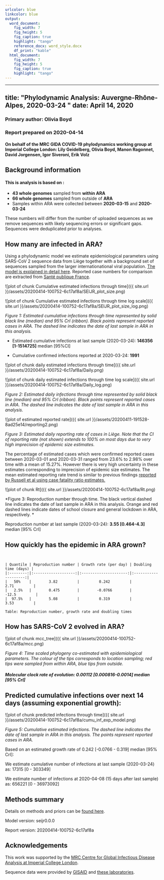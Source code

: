 ```yaml
---
urlcolor: blue
linkcolor: blue
output:
  word_document:
    fig_width: 7
    fig_height: 5
    fig_caption: true
    highlight: "tango"
    reference_docx: word_style.docx
    df_print: "kable"
  html_document:
    fig_width: 7
    fig_height: 5
    fig_caption: true
    highlight: "tango"
---
```









---
title: "Phylodynamic Analysis: Auvergne-Rhône-Alpes, 2020-03-24 "
date: April 14, 2020
---





### Primary author: Olivia Boyd

### Report prepared on 2020-04-14

#### On behalf of the MRC GIDA COVID-19 phylodynamics working group at Imperial College London: Lily Geidelberg, Olivia Boyd, Manon Ragonnet, David Jorgensen,  Igor Siveroni, Erik Volz




## Background information  




#### This is analysis is based on : 
  
* **43 whole genomes** sampled from **within ARA**
* **66 whole genomes** sampled from outside of **ARA**
* Samples within ARA were collected between **2020-03-15** and **2020-03-24**

These numbers will differ from the number of uploaded sequences as we remove sequences with likely sequencing errors or significant gaps. Sequences were deduplicated prior to analyses. 

<!-- ##### To add: [optional plot of sample distribution through time] -->



## How many are infected in ARA?

Using a phylodynamic model we estimate epidemiological parameters using SARS-CoV 2 sequence data from Liège together with a background set of sequences sampled from the larger internationational viral population. [The model is explained in detail here](http://whoinfectedwhom.org/seijr0.1.0_methods.pdf). Reported case numbers for comparison are extracted from [Santé publique France](https://www.santepubliquefrance.fr/maladies-et-traumatismes/maladies-et-infections-respiratoires/infection-a-coronavirus/articles/infection-au-nouveau-coronavirus-sars-cov-2-covid-19-france-et-monde).




![plot of chunk Cumulative estimated infections through time]({{ site.url }}/assets/20200414-100752-6c17af8a/SEIJR_plot_size.png)


![plot of chunk Cumulative estimated infections through time log scale]({{ site.url }}/assets/20200414-100752-6c17af8a/SEIJR_plot_size_log.png)


*Figure 1: Estimated cumulative infections through time represented by solid black line (median) and 95% CrI (ribbon). Black points represent reported cases in ARA. The dashed line indicates the date of last sample in ARA in this analysis.*


* Estimated cumulative infections at last sample (2020-03-24): **146356 [1-1514725]** median [95%CI]

* Cumulative confirmed infections reported at 2020-03-24: **1991**  

<!-- * Cumulative number of active infections at 2020-03-24:   -->



![plot of chunk daily estimated infections through time]({{ site.url }}/assets/20200414-100752-6c17af8a/Daily.png)


![plot of chunk daily estimated infections through time log scale]({{ site.url }}/assets/20200414-100752-6c17af8a/Daily_log.png)


*Figure 2: Estimated daily  infections through time represented by solid black line (median) and 95% CrI (ribbon). Black points represent reported cases in ARA. The dashed line indicates the date of last sample in ARA in this analysis.*



![plot of estimated reported rate]({{ site.url }}/assets/20200411-191528-8ad25e14/reporting2.png)

*Figure 3: Estimated daily reporting rate of cases in Liège. Note that the CI of reporting rate (not shown) extends to 100% on most days due to very high imprecision of epidemic size estimates.*


The percentage of estimated cases which were confirmed reported cases between 2020-03-01 and 2020-03-31 ranged from 23.6% to 2.98% over time with a mean of 15.27%. However there is very high uncertainty in these estimates corresponding to imprecision of epidemic size estimates. The mean estimated reporting rate trend is similar to previous findings [reported by Russell et al using case fatality ratio estimates.](https://cmmid.github.io/topics/covid19/severity/global_cfr_estimates.html) 


![plot of chunk Rt]({{ site.url }}/assets/20200414-100752-6c17af8a/Rt.png)

*Figure 3: Reproduction number through time. The black vertical dashed line indicates the date of last sample in ARA in this analysis. Orange and red dashed lines indicate dates of school closure and general lockdown in ARA, respectively. *

Reproduction number at last sample (2020-03-24): **3.55 [0.464-4.3]** median [95% CrI]


## How quickly has the epidemic in ARA grown?




```


| Quantile | Reproduction number | Growth rate (per day) | Doubling time (days) |
|:--------:|:-------------------:|:---------------------:|:--------------------:|
|   50%    |        3.82         |         0.242         |         2.71         |
|   2.5%   |        0.475        |        -0.0766        |        -12.5         |
|  97.5%   |        5.08         |         0.319         |         3.53         |

Table: Reproduction number, growth rate and doubling times
```






## How has SARS-CoV 2 evolved in ARA?



![plot of chunk mcc_tree]({{ site.url }}/assets/20200414-100752-6c17af8a/mcc.png)

*Figure 4: Time scaled phylogeny co-estimated with epidemiological parameters. The colour of the tips corresponds to location sampling; red tips were sampled from within ARA, blue tips from outside.*



##### Molecular clock rate of evolution: **0.00112 [0.000816-0.0014]** median [95% CrI]  

<!-- #### (optional) Number of introductions into ARA (someone needs to write code to compute this) -->




## Predicted cumulative infections over next 14 days (assuming exponential growth):



![plot of chunk predicted infections through time]({{ site.url }}/assets/20200414-100752-6c17af8a/cumu_inf_exp_model.png)

*Figure 5: Cumulative estimated infections. The dashed line indicates the date of last sample in ARA in this analysis. The points represent reported cases in ARA.*

Based on an estimated growth rate of 0.242 [-0.0766 - 0.319] median [95% CrI]:  

We estimate cumulative number of infections at last sample (2020-03-24) as: 17315 [0 - 303349]

We estimate number of infections at 2020-04-08 (15 days after last sample) as:
656221 [0 - 36973092]  




## Methods summary



Details on methods and priors can be [found here](http://whoinfectedwhom.org/seijr0.1.0_methods.pdf).


Model version: seijr0.0.0

Report version: 20200414-100752-6c17af8a


## Acknowledgements

This work was supported by the [MRC Centre for Global Infectious Disease Analysis at Imperial College London](https://www.imperial.ac.uk/mrc-global-infectious-disease-analysis).

Sequence data were provided by [GISAID](http://www.epicov.org) and [these laboratories](http://whoinfectedwhom.org/gisaid_cov2020_acknowledgement_table.xls).


